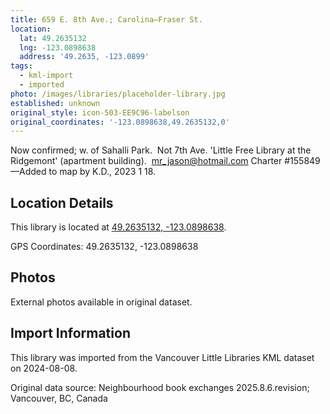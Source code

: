 ```yaml
---
title: 659 E. 8th Ave.; Carolina—Fraser St.
location:
  lat: 49.2635132
  lng: -123.0898638
  address: '49.2635, -123.0899'
tags:
  - kml-import
  - imported
photo: /images/libraries/placeholder-library.jpg
established: unknown
original_style: icon-503-EE9C96-labelson
original_coordinates: '-123.0898638,49.2635132,0'
---
```

Now confirmed; w. of Sahalli Park.  Not 7th Ave.
'Little Free Library at the Ridgemont' (apartment building).  mr_jason@hotmail.com
Charter #155849
—Added to map by K.D., 2023 1 18.  

## Location Details

This library is located at [49.2635132, -123.0898638](https://www.google.com/maps?q=49.2635132,-123.0898638).

GPS Coordinates: 49.2635132, -123.0898638

## Photos

External photos available in original dataset.

## Import Information

This library was imported from the Vancouver Little Libraries KML dataset on 2024-08-08.

Original data source: Neighbourhood book exchanges 2025.8.6.revision; Vancouver, BC, Canada
